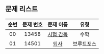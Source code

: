## 문제 리스트

|          순번          |       문제 번호         |        문제 이름         |        유형         |
| :-----: | :-----: | :-----: | :-----: | 
| 00 | 13458 | <a href="https://www.acmicpc.net/problem/13458">시험 감독</a> | 수학 |
| 01 | 14501 | <a href="https://www.acmicpc.net/problem/14501">퇴사</a> | 브루트포스 |

